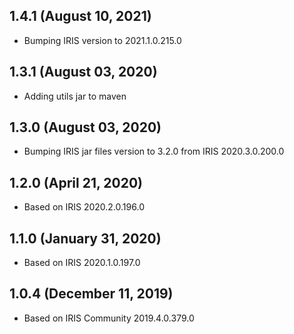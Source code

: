 ## 1.4.1 (August 10, 2021)
  - Bumping IRIS version to 2021.1.0.215.0

## 1.3.1 (August 03, 2020)
  - Adding utils jar to maven

## 1.3.0 (August 03, 2020)
  - Bumping IRIS jar files version to 3.2.0 from IRIS 2020.3.0.200.0

## 1.2.0 (April 21, 2020)
  - Based on IRIS 2020.2.0.196.0

## 1.1.0 (January 31, 2020)
  - Based on IRIS 2020.1.0.197.0

## 1.0.4 (December 11, 2019)
  - Based on IRIS Community 2019.4.0.379.0

